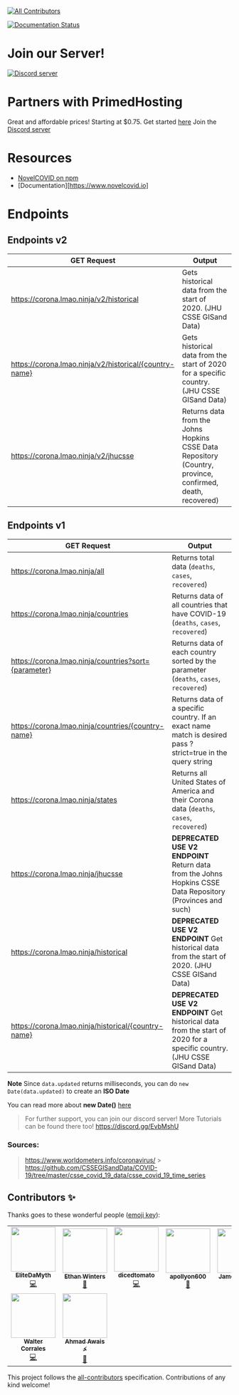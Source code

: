 <!-- ALL-CONTRIBUTORS-BADGE:START - Do not remove or modify this section -->

[![All Contributors](https://img.shields.io/badge/all_contributors-9-orange.svg?style=flat-square)](#contributors-)

<!-- ALL-CONTRIBUTORS-BADGE:END -->
<!-- Read The Docs Badge -->

[![Documentation Status](https://readthedocs.org/projects/novelcovid/badge/?version=latest)](https://novelcovid.readthedocs.io/en/latest/?badge=latest)

<!-- Read The Docs Badge End -->

# Join our Server!

[![Discord server](https://discordapp.com/api/guilds/689535536934813823/embed.png?style=banner4)](https://discord.gg/EvbMshU)

# Partners with PrimedHosting

Great and affordable prices! Starting at \$0.75. Get started [here](https://primedhosting.com/NovelCovid)
Join the [Discord server](https://primedhosting.com/discord)

# Resources

- [NovelCOVID on npm](https://www.npmjs.com/package/covidtracker#methods)
- [Documentation][https://www.novelcovid.io]

# Endpoints

## Endpoints v2

| **GET Request**                                        | **Output**                                                                                                |
| ------------------------------------------------------ | --------------------------------------------------------------------------------------------------------- |
| https://corona.lmao.ninja/v2/historical                | Gets historical data from the start of 2020. (JHU CSSE GISand Data)                                       |
| https://corona.lmao.ninja/v2/historical/{country-name} | Gets historical data from the start of 2020 for a specific country. (JHU CSSE GISand Data)                |
| https://corona.lmao.ninja/v2/jhucsse                   | Returns data from the Johns Hopkins CSSE Data Repository (Country, province, confirmed, death, recovered) |

## Endpoints v1

| **GET Request**                                      | **Output**                                                                                                               |
| ---------------------------------------------------- | ------------------------------------------------------------------------------------------------------------------------ |
| https://corona.lmao.ninja/all                        | Returns total data (`deaths`, `cases`, `recovered`)                                                                      |
| https://corona.lmao.ninja/countries                  | Returns data of all countries that have COVID-19 (`deaths`, `cases`, `recovered`)                                        |
| https://corona.lmao.ninja/countries?sort={parameter} | Returns data of each country sorted by the parameter (`deaths`, `cases`, `recovered`)                                    |
| https://corona.lmao.ninja/countries/{country-name}   | Returns data of a specific country. If an exact name match is desired pass ?strict=true in the query string              |
| https://corona.lmao.ninja/states                     | Returns all United States of America and their Corona data (`deaths`, `cases`, `recovered`)                              |
| https://corona.lmao.ninja/jhucsse                    | **DEPRECATED USE V2 ENDPOINT** Return data from the Johns Hopkins CSSE Data Repository (Provinces and such)              |
| https://corona.lmao.ninja/historical                 | **DEPRECATED USE V2 ENDPOINT** Get historical data from the start of 2020. (JHU CSSE GISand Data)                        |
| https://corona.lmao.ninja/historical/{country-name}  | **DEPRECATED USE V2 ENDPOINT** Get historical data from the start of 2020 for a specific country. (JHU CSSE GISand Data) |

**Note**
Since `data.updated` returns milliseconds, you can do `new Date(data.updated)` to create an **ISO Date**

You can read more about **new Date()** [here](https://developer.mozilla.org/en-US/docs/Web/JavaScript/Reference/Global_Objects/Date)

> For further support, you can join our discord server! More Tutorials can be found there too!
> https://discord.gg/EvbMshU

### Sources:

> https://www.worldometers.info/coronavirus/ > https://github.com/CSSEGISandData/COVID-19/tree/master/csse_covid_19_data/csse_covid_19_time_series

## Contributors ✨

Thanks goes to these wonderful people ([emoji key](https://allcontributors.org/docs/en/emoji-key)):

<!-- ALL-CONTRIBUTORS-LIST:START - Do not remove or modify this section -->
<!-- prettier-ignore-start -->
<!-- markdownlint-disable -->
<table>
  <tr>
    <td align="center"><a href="https://github.com/EliteDaMyth"><img src="https://avatars2.githubusercontent.com/u/28687771?v=4" width="100px;" alt=""/><br /><sub><b>EliteDaMyth</b></sub></a><br /><a href="https://github.com/NovelCOVID/API/commits?author=EliteDaMyth" title="Code">💻</a></td>
    <td align="center"><a href="https://github.com/ebwinters"><img src="https://avatars0.githubusercontent.com/u/4297028?v=4" width="100px;" alt=""/><br /><sub><b>Ethan Winters</b></sub></a><br /><a href="https://github.com/NovelCOVID/API/issues?q=author%3Aebwinters" title="Bug reports">🐛</a></td>
    <td align="center"><a href="https://github.com/dicedtomatoreal"><img src="https://avatars0.githubusercontent.com/u/35403473?v=4" width="100px;" alt=""/><br /><sub><b>dicedtomato</b></sub></a><br /><a href="https://github.com/NovelCOVID/API/commits?author=dicedtomatoreal" title="Code">💻</a></td>
    <td align="center"><a href="https://404discord.xyz/"><img src="https://avatars0.githubusercontent.com/u/41652412?v=4" width="100px;" alt=""/><br /><sub><b>apollyon600</b></sub></a><br /><a href="https://github.com/NovelCOVID/API/commits?author=apollyon600" title="Documentation">📖</a></td>
    <td align="center"><a href="https://jshelley.uk"><img src="https://avatars0.githubusercontent.com/u/22616014?v=4" width="100px;" alt=""/><br /><sub><b>James Shelley</b></sub></a><br /><a href="https://github.com/NovelCOVID/API/pulls?q=is%3Apr+reviewed-by%3AJamesShelley" title="Reviewed Pull Requests">👀</a></td>
    <td align="center"><a href="http://RyanHarlow.com"><img src="https://avatars2.githubusercontent.com/u/42226213?v=4" width="100px;" alt=""/><br /><sub><b>Ryan Harlow</b></sub></a><br /><a href="https://github.com/NovelCOVID/API/issues?q=author%3ARyanHarlow" title="Bug reports">🐛</a></td>
    <td align="center"><a href="https://github.com/alitas"><img src="https://avatars1.githubusercontent.com/u/1144691?v=4" width="100px;" alt=""/><br /><sub><b>Ali Tas</b></sub></a><br /><a href="https://github.com/NovelCOVID/API/issues?q=author%3Aalitas" title="Bug reports">🐛</a></td>
  </tr>
  <tr>
    <td align="center"><a href="https://github.com/buster95"><img src="https://avatars0.githubusercontent.com/u/15637669?v=4" width="100px;" alt=""/><br /><sub><b>Walter Corrales</b></sub></a><br /><a href="https://github.com/NovelCOVID/API/commits?author=buster95" title="Code">💻</a></td>
    <td align="center"><a href="https://AhmadAwais.com"><img src="https://avatars1.githubusercontent.com/u/960133?v=4" width="100px;" alt=""/><br /><sub><b>Ahmad Awais ⚡️</b></sub></a><br /><a href="https://github.com/NovelCOVID/API/commits?author=ahmadawais" title="Documentation">📖</a></td>
  </tr>
</table>

<!-- markdownlint-enable -->
<!-- prettier-ignore-end -->

<!-- ALL-CONTRIBUTORS-LIST:END -->

This project follows the [all-contributors](https://github.com/all-contributors/all-contributors) specification. Contributions of any kind welcome!
